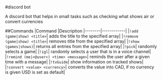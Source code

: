 #discord bot

A discord bot that helps in small tasks such as checking what shows air or convert currencies

##Commands
|Command |Description
|--------|------------|
|`!add (game|show) <title>`| adds the title to the specified array|
|`!remove (game|show) <title>`| removes title from the specified array|
|`!show (games|shows)`| returns all entries from the specified array|
|`!pick`| randomly selects a game|
|`!igl`| randomly selects a user that is in a voice channel|
|`!remind (me|<@user>) <time> <message>`| reminds the user after a given time with a message|
|`!tvGuide`| show information on tracked shows|
|`!convert <value> <currency>`| converts the value into CAD, if no currency is given USD is set as default|
